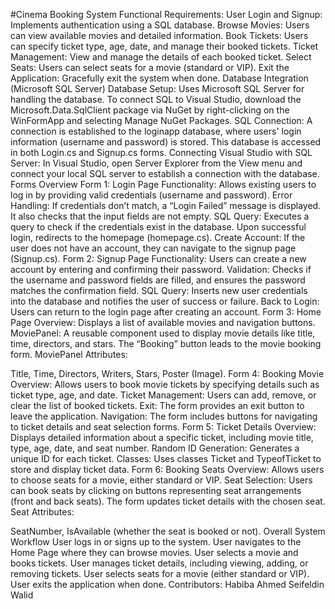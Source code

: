 #Cinema Booking System
Functional Requirements:
User Login and Signup: Implements authentication using a SQL database.
Browse Movies: Users can view available movies and detailed information.
Book Tickets: Users can specify ticket type, age, date, and manage their booked tickets.
Ticket Management: View and manage the details of each booked ticket.
Select Seats: Users can select seats for a movie (standard or VIP).
Exit the Application: Gracefully exit the system when done.
Database Integration (Microsoft SQL Server)
Database Setup: Uses Microsoft SQL Server for handling the database. To connect SQL to Visual Studio, download the Microsoft.Data.SqlClient package via NuGet by right-clicking on the WinFormApp and selecting Manage NuGet Packages.
SQL Connection: A connection is established to the loginapp database, where users' login information (username and password) is stored. This database is accessed in both Login.cs and Signup.cs forms.
Connecting Visual Studio with SQL Server:
In Visual Studio, open Server Explorer from the View menu and connect your local SQL server to establish a connection with the database.
Forms Overview
Form 1: Login Page
Functionality: Allows existing users to log in by providing valid credentials (username and password).
Error Handling: If credentials don’t match, a “Login Failed” message is displayed. It also checks that the input fields are not empty.
SQL Query: Executes a query to check if the credentials exist in the database. Upon successful login, redirects to the homepage (homepage.cs).
Create Account: If the user does not have an account, they can navigate to the signup page (Signup.cs).
Form 2: Signup Page
Functionality: Users can create a new account by entering and confirming their password.
Validation: Checks if the username and password fields are filled, and ensures the password matches the confirmation field.
SQL Query: Inserts new user credentials into the database and notifies the user of success or failure.
Back to Login: Users can return to the login page after creating an account.
Form 3: Home Page
Overview: Displays a list of available movies and navigation buttons.
MoviePanel: A reusable component used to display movie details like title, time, directors, and stars. The “Booking” button leads to the movie booking form.
MoviePanel Attributes:

Title, Time, Directors, Writers, Stars, Poster (Image).
Form 4: Booking Movie
Overview: Allows users to book movie tickets by specifying details such as ticket type, age, and date.
Ticket Management: Users can add, remove, or clear the list of booked tickets.
Exit: The form provides an exit button to leave the application.
Navigation: The form includes buttons for navigating to ticket details and seat selection forms.
Form 5: Ticket Details
Overview: Displays detailed information about a specific ticket, including movie title, type, age, date, and seat number.
Random ID Generation: Generates a unique ID for each ticket.
Classes: Uses classes Ticket and TypeofTicket to store and display ticket data.
Form 6: Booking Seats
Overview: Allows users to choose seats for a movie, either standard or VIP.
Seat Selection: Users can book seats by clicking on buttons representing seat arrangements (front and back seats). The form updates ticket details with the chosen seat.
Seat Attributes:

SeatNumber, IsAvailable (whether the seat is booked or not).
Overall System Workflow
User logs in or signs up to the system.
User navigates to the Home Page where they can browse movies.
User selects a movie and books tickets.
User manages ticket details, including viewing, adding, or removing tickets.
User selects seats for a movie (either standard or VIP).
User exits the application when done.
Contributors:
Habiba Ahmed 
Seifeldin Walid 
